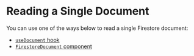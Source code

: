 # Reading a Single Document

You can use one of the ways below to read a single Firestore document:

- [`useDocument` hook](../hooks/useDocument.md)
- [`FirestoreDocument` component](../components/FirestoreDocument.md)
